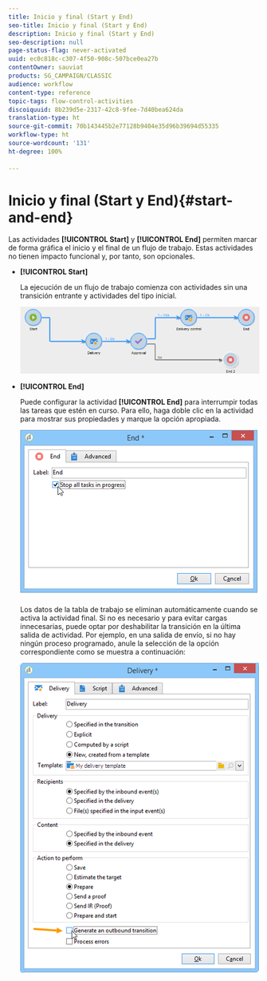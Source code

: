 ```yaml
---
title: Inicio y final (Start y End)
seo-title: Inicio y final (Start y End)
description: Inicio y final (Start y End)
seo-description: null
page-status-flag: never-activated
uuid: ec0c818c-c307-4f50-908c-507bce0ea27b
contentOwner: sauviat
products: SG_CAMPAIGN/CLASSIC
audience: workflow
content-type: reference
topic-tags: flow-control-activities
discoiquuid: 8b239d5e-2317-42c8-9fee-7d40bea624da
translation-type: ht
source-git-commit: 70b143445b2e77128b9404e35d96b39694d55335
workflow-type: ht
source-wordcount: '131'
ht-degree: 100%

---
```



# Inicio y final (Start y End){#start-and-end}

Las actividades **[!UICONTROL Start]** y **[!UICONTROL End]** permiten marcar de forma gráfica el inicio y el final de un flujo de trabajo. Estas actividades no tienen impacto funcional y, por tanto, son opcionales.

* **[!UICONTROL Start]**

   La ejecución de un flujo de trabajo comienza con actividades sin una transición entrante y actividades del tipo inicial.

   ![](assets/s_user_segmentation_start_stop.png)

* **[!UICONTROL End]**

   Puede configurar la actividad **[!UICONTROL End]** para interrumpir todas las tareas que estén en curso. Para ello, haga doble clic en la actividad para mostrar sus propiedades y marque la opción apropiada.

   ![](assets/s_user_segmentation_end.png)

   Los datos de la tabla de trabajo se eliminan automáticamente cuando se activa la actividad final. Si no es necesario y para evitar cargas innecesarias, puede optar por deshabilitar la transición en la última salida de actividad. Por ejemplo, en una salida de envío, si no hay ningún proceso programado, anule la selección de la opción correspondiente como se muestra a continuación:

   ![](assets/s_advuser_delivery_option_no_output.png)

